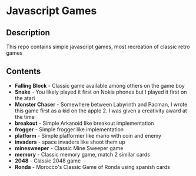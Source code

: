 # Javascript Games

## Description
This repo contains simple javascript games, most recreation of classic retro games

## Contents
- **Falling Block** - Classic game available among others on the game boy
- **Snake** - You likely played it first on Nokia phones but I played it first on the atari
- **Monster Chaser** - Somewhere between Labyrinth and Pacman, I wrote this game first as a kid on the apple 2. I was given a creativity award at the time
- **breakout** - Simple Arkanoid like breakout implementation
- **frogger** - Simple frogger like implementation
- **platform** - Simple platformer like mario with coin and enemy
- **invaders** - space invaders like shoot them up
- **minesweeper** - Classic Mine Sweeper game
- **memory** - Classic memory game, match 2 similar cards
- **2048** - Classic 2048 game
- **Ronda** - Morocco's Classic Game of Ronda using spanish cards
